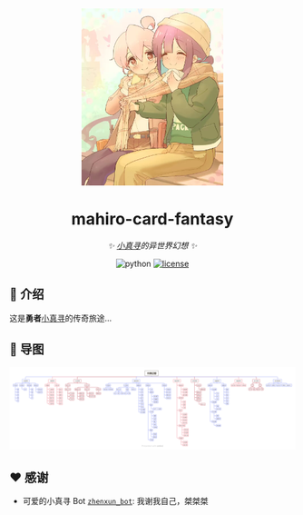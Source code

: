 <div align=center>

<img width="250" height="312" src="https://github.com/HibiKier/mahiro-card-fantasy/blob/main/docs_image/tt.jpg"/>

# mahiro-card-fantasy

_✨ [小真寻](https://github.com/HibiKier/zhenxun_bot)的异世界幻想 ✨_

![python](https://img.shields.io/badge/python-v3.10%2B-blue)
[![license](https://img.shields.io/badge/license-AGPL3.0-FE7D37)](https://github.com/HibiKier/mahiro-card-fantasy/blob/main/LICENSE)

</div>

## 📖 介绍

这是**勇者**[小真寻](https://github.com/HibiKier/zhenxun_bot)的传奇旅途...

## 📝 导图

![mahiro-card-fantasy](https://github.com/HibiKier/mahiro-card-fantasy/blob/main/docs_image/mahiro-card-fantasy.png)

## ❤ 感谢

- 可爱的小真寻 Bot [`zhenxun_bot`](https://github.com/HibiKier/zhenxun_bot): 我谢我自己，桀桀桀
